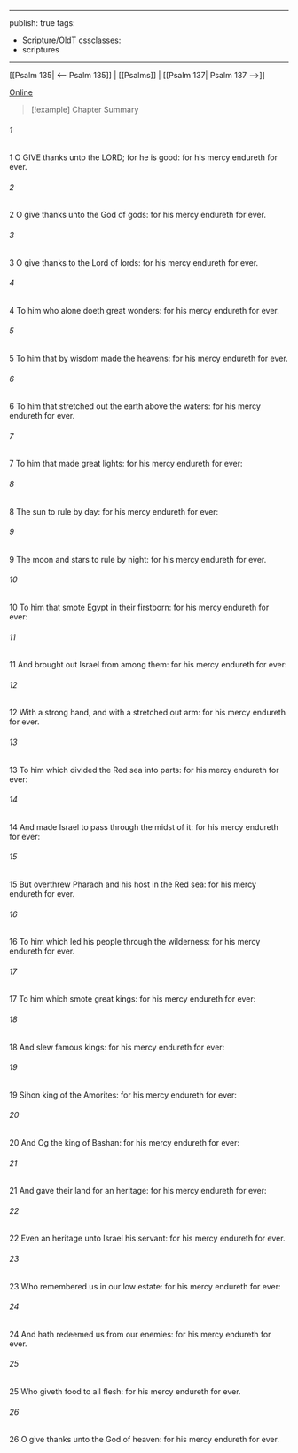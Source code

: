 

---
publish: true
tags:
  - Scripture/OldT
cssclasses:
  - scriptures
---
[[Psalm 135| <-- Psalm 135]] | [[Psalms]] | [[Psalm 137| Psalm 137 -->]]

[Online](https://churchofjesuschrist.org/study/scriptures/ot/ps/136?lang=eng)

>[!example] Chapter Summary
>
###### 1
1 O GIVE thanks unto the LORD; for he is good: for his mercy endureth for ever.
###### 2
2 O give thanks unto the God of gods: for his mercy endureth for ever.
###### 3
3 O give thanks to the Lord of lords: for his mercy endureth for ever.
###### 4
4 To him who alone doeth great wonders: for his mercy endureth for ever.
###### 5
5 To him that by wisdom made the heavens: for his mercy endureth for ever.
###### 6
6 To him that stretched out the earth above the waters: for his mercy endureth for ever.
###### 7
7 To him that made great lights: for his mercy endureth for ever:
###### 8
8 The sun to rule by day: for his mercy endureth for ever:
###### 9
9 The moon and stars to rule by night: for his mercy endureth for ever.
###### 10
10 To him that smote Egypt in their firstborn: for his mercy endureth for ever:
###### 11
11 And brought out Israel from among them: for his mercy endureth for ever:
###### 12
12 With a strong hand, and with a stretched out arm: for his mercy endureth for ever.
###### 13
13 To him which divided the Red sea into parts: for his mercy endureth for ever:
###### 14
14 And made Israel to pass through the midst of it: for his mercy endureth for ever:
###### 15
15 But overthrew Pharaoh and his host in the Red sea: for his mercy endureth for ever.
###### 16
16 To him which led his people through the wilderness: for his mercy endureth for ever.
###### 17
17 To him which smote great kings: for his mercy endureth for ever:
###### 18
18 And slew famous kings: for his mercy endureth for ever:
###### 19
19 Sihon king of the Amorites: for his mercy endureth for ever:
###### 20
20 And Og the king of Bashan: for his mercy endureth for ever:
###### 21
21 And gave their land for an heritage: for his mercy endureth for ever:
###### 22
22 Even an heritage unto Israel his servant: for his mercy endureth for ever.
###### 23
23 Who remembered us in our low estate: for his mercy endureth for ever:
###### 24
24 And hath redeemed us from our enemies: for his mercy endureth for ever.
###### 25
25 Who giveth food to all flesh: for his mercy endureth for ever.
###### 26
26 O give thanks unto the God of heaven: for his mercy endureth for ever.



